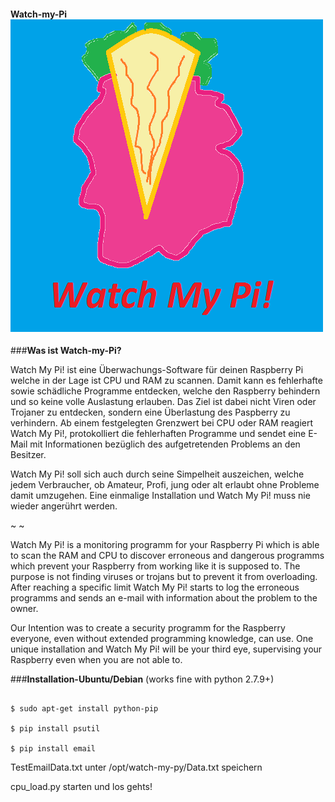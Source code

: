 ####	Watch-my-Pi	![alt tag](https://github.com/harti768/Watch-my-Pi/blob/master/RaspberryPie.png)

###__Was ist Watch-my-Pi?__


 Watch My Pi! ist eine Überwachungs-Software für deinen Raspberry Pi welche in der Lage ist CPU und RAM zu scannen.
 Damit kann es  fehlerhafte sowie schädliche Programme entdecken, welche den Raspberry behindern und so keine volle
 Auslastung erlauben. Das Ziel ist dabei nicht Viren oder Trojaner zu entdecken, sondern eine Überlastung des Paspberry
 zu verhindern. Ab einem festgelegten Grenzwert bei CPU oder RAM reagiert Watch My Pi!, protokolliert die fehlerhaften
 Programme und sendet eine E-Mail mit Informationen bezüglich des aufgetretenden Problems an den Besitzer.

 Watch My Pi! soll sich auch durch seine Simpelheit auszeichen, welche jedem Verbraucher, ob Amateur, Profi, jung
 oder alt erlaubt ohne Probleme damit umzugehen. Eine einmalige Installation und Watch My Pi! muss nie wieder angerührt werden.  

 ~
 ~

 Watch My Pi! is a monitoring programm for your Raspberry Pi which is able to scan the RAM and CPU to discover erroneous
 and dangerous programms which prevent your Raspberry from working like it is supposed to. The purpose is not finding viruses
 or trojans but to prevent it from overloading. After reaching a specific limit Watch My Pi! starts to log the erroneous
 programms and sends an e-mail with information about the problem to the owner.

 Our Intention was to create a security programm for the Raspberry everyone, even without extended programming knowledge, can use.
 One unique installation and Watch My Pi! will be your third eye, supervising your Raspberry even when you are not able to.


###__Installation-Ubuntu/Debian__
(works fine with python 2.7.9+)



```

$ sudo apt-get install python-pip

$ pip install psutil

$ pip install email

```


TestEmailData.txt unter /opt/watch-my-py/Data.txt speichern

cpu_load.py starten und los gehts!
